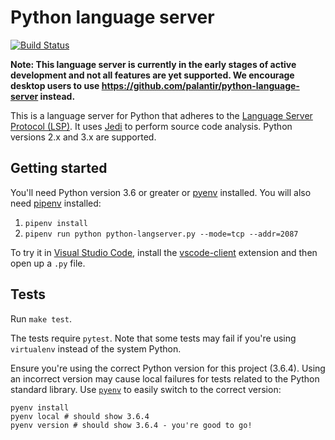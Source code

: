 # Python language server

[![Build Status](https://travis-ci.org/sourcegraph/python-langserver.svg?branch=master)](https://travis-ci.org/sourcegraph/python-langserver)

**Note: This language server is currently in the early stages of active development and not all features are yet supported. We encourage desktop users to use https://github.com/palantir/python-language-server instead.**

This is a language server for Python that adheres to the [Language Server Protocol (LSP)](https://github.com/Microsoft/language-server-protocol/blob/master/protocol.md). It uses [Jedi](https://github.com/davidhalter/jedi) to perform source code analysis. Python versions 2.x and 3.x are supported.

## Getting started

You'll need Python version 3.6 or greater or [pyenv](https://github.com/pyenv/pyenv) installed. You will also need [pipenv](https://github.com/pypa/pipenv) installed:

1.  `pipenv install`
2.  `pipenv run python python-langserver.py --mode=tcp --addr=2087`

To try it in [Visual Studio Code](https://code.visualstudio.com), install the [vscode-client](https://github.com/sourcegraph/langserver/tree/master/vscode-client) extension and then open up a `.py` file.

## Tests

Run `make test`.

The tests require `pytest`. Note that some tests may fail if you're using `virtualenv` instead of the system Python.

Ensure you're using the correct Python version for this project (3.6.4). Using an incorrect version may cause local failures for tests related to the Python standard library. Use [`pyenv`](https://github.com/pyenv/pyenv) to easily switch to the correct version:

```
pyenv install
pyenv local # should show 3.6.4
pyenv version # should show 3.6.4 - you're good to go!
```
